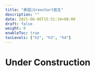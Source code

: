 ```yaml
---
title: "泰国|Greechart医生"
description: ""
date: 2021-06-06T15:51:34+08:00
draft: false
weight: 0
enableToc: true
tocLevels: ["h2", "h3", "h4"]
---
```

# Under Construction